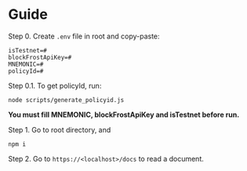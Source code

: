 # Guide

Step 0. Create `.env` file in root and copy-paste: 

```
isTestnet=#
blockFrostApiKey=#
MNEMONIC=#
policyId=#
```

Step 0.1. To get policyId, run:

```
node scripts/generate_policyid.js
```

**You must fill MNEMONIC, blockFrostApiKey and isTestnet before run.**

Step 1. Go to root directory, and 

```
npm i
```

Step 2. Go to `https://<localhost>/docs` to read a document.
